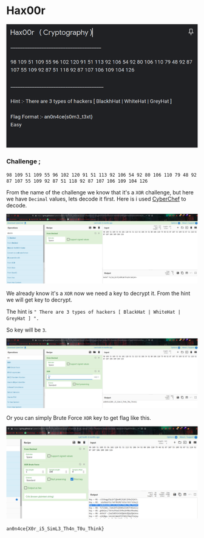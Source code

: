 # Hax00r

![](img/1.png)

### Challenge ; 
```
98 109 51 109 55 96 102 120 91 51 113 92 106 54 92 80 106 110 79 48 92 87 107 55 109 92 87 51 118 92 87 107 106 109 104 126
```

From the name of the challenge we know that it's a `XOR` challenge, but here we have `Decimal` values, lets decode it first.
Here is i used [CyberChef](https://gchq.github.io/CyberChef/) to decode.

![](img/2.png)

We already know it's a `XOR` now we need a key to decrypt it. From the hint we will get key to decrypt.

The hint is `" There are 3 types of hackers [ BlackHat | WhiteHat | GreyHat ] ".`

So key will be `3`.

![](img/flag.png)

Or you can simply Brute Force `XOR` key to get flag like this. 

![](img/3.png)

```an0n4ce{X0r_i5_SimL3_Th4n_T0u_Think}```
